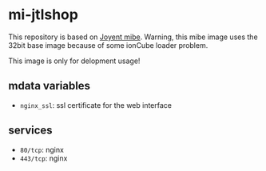 # mi-jtlshop

This repository is based on [Joyent mibe](https://github.com/joyent/mibe).
Warning, this mibe image uses the 32bit base image because of some ionCube
loader problem.

This image is only for delopment usage!

## mdata variables

- `nginx_ssl`: ssl certificate for the web interface

## services

- `80/tcp`: nginx
- `443/tcp`: nginx
